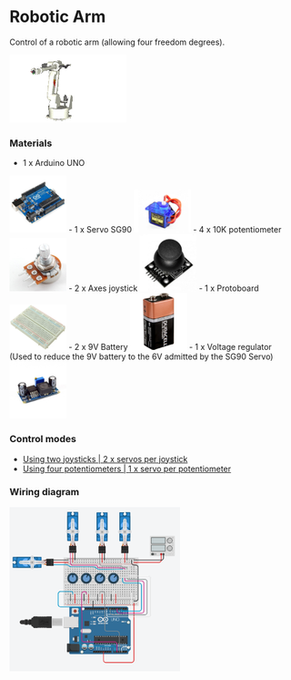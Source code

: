 # Robotic Arm

Control of a robotic arm (allowing four freedom degrees).

![robotic-arm](PICTURES/robotic-arm.gif)

### Materials

- 1 x Arduino UNO
<img src="PICTURES/arduino-uno.jpg" width="100"/>
- 1 x Servo SG90
<img src="PICTURES/servo-sg90.jpg" width="100"/>
- 4 x 10K potentiometer
<img src="PICTURES/10k-potentiometer.jpg" width="100"/>
- 2 x Axes joystick
<img src="PICTURES/joystick.jpg" width="100"/>
- 1 x Protoboard
<img src="PICTURES/protoboard.jpg" width="100"/>
- 2 x 9V Battery
<img src="PICTURES/9v_battery.jpg" width="100"/>
- 1 x Voltage regulator (Used to reduce the 9V battery to the 6V admitted by the SG90 Servo)
<img src="PICTURES/voltage-regulator.jpg" width="100"/>

### Control modes

- [Using two joysticks | 2 x servos per joystick](./JOYSTICK/robotic-arm-joystick.ino)
- [Using four potentiometers | 1 x servo per potentiometer](./POTENTIOMETER/robotic-arm-potentiometer.ino)
  
### Wiring diagram

<img src="PICTURES/wiring-diagram.png" width="300"/>
